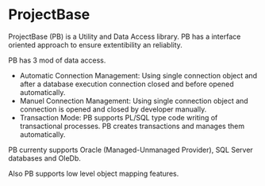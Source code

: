 # ProjectBase

ProjectBase (PB) is a Utility and Data Access library. PB has a interface oriented approach to ensure extentibility an reliablity. 

PB has 3 mod of data access. 

* Automatic Connection Management: Using single connection object and after a database execution connection closed and before opened automatically.
* Manuel Connection Management: Using single connection object and connection is opened and closed by developer manually.
* Transaction Mode: PB supports PL/SQL type code writing of transactional processes. PB creates transactions and manages them automatically.

PB currenty supports Oracle (Managed-Unmanaged Provider), SQL Server databases and OleDb. 

Also PB supports low level object mapping features.


